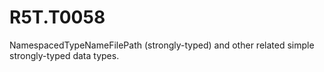 # R5T.T0058
NamespacedTypeNameFilePath (strongly-typed) and other related simple strongly-typed data types.

